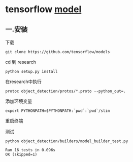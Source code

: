 # tensorflow [model](https://github.com/tensorflow/models)

## 一.安装

下载

```
git clone https://github.com/tensorflow/models
```

cd 到 research

```
python setup.py install
```

在research中执行

```
protoc object_detection/protos/*.proto --python_out=.
```

添加环境变量

```
export PYTHONPATH=$PYTHONPATH:`pwd`:`pwd`/slim
```

重启终端

测试

```
python object_detection/builders/model_builder_test.py
```

```
Ran 16 tests in 0.096s
OK (skipped=1)
```

